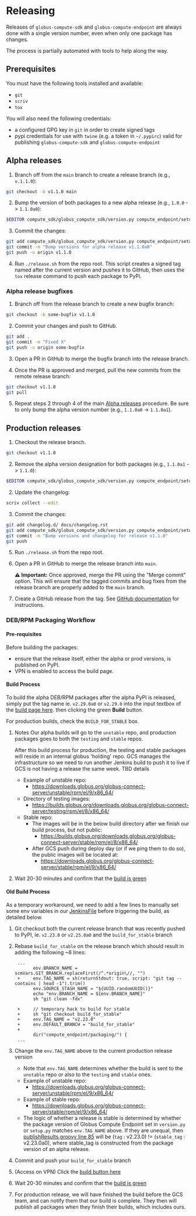 # Releasing

Releases of `globus-compute-sdk` and `globus-compute-endpoint` are always done with a single version
number, even when only one package has changes.

The process is partially automated with tools to help along the way.

## Prerequisites

You must have the following tools installed and available:

- `git`
- `scriv`
- `tox`

You will also need the following credentials:

- a configured GPG key in `git` in order to create signed tags
- pypi credentials for use with `twine` (e.g. a token in `~/.pypirc`) valid for
    publishing `globus-compute-sdk` and `globus-compute-endpoint`

## Alpha releases

1. Branch off from the `main` branch to create a release branch (e.g., `v.1.1.0`):

```bash
git checkout -b v1.1.0 main
```

2. Bump the version of both packages to a new alpha release (e.g., `1.0.0` -> `1.1.0a0`):

```bash
$EDITOR compute_sdk/globus_compute_sdk/version.py compute_endpoint/setup.py compute_endpoint/globus_compute_endpoint/version.py
```

3. Commit the changes:

```bash
git add compute_sdk/globus_compute_sdk/version.py compute_endpoint/setup.py compute_endpoint/globus_compute_endpoint/version.py
git commit -m "Bump versions for alpha release v1.1.0a0"
git push -u origin v1.1.0
```

4. Run `./release.sh` from the repo root. This script creates a signed tag named after
   the current version and pushes it to GitHub, then uses the `tox` release command
   to push each package to PyPi.

### Alpha release bugfixes

1. Branch off from the release branch to create a new bugfix branch:

```bash
git checkout -b some-bugfix v1.1.0
```

2. Commit your changes and push to GitHub.

```bash
git add .
git commit -m "Fixed X"
git push -u origin some-bugfix
```

3. Open a PR in GitHub to merge the bugfix branch into the release branch.

4. Once the PR is approved and merged, pull the new commits from the remote
   release branch:

```bash
git checkout v1.1.0
git pull
```

5. Repeat steps 2 through 4 of the main [Alpha releases](#alpha-releases) procedure.
   Be sure to only bump the alpha version number (e.g., `1.1.0a0` -> `1.1.0a1`).

## Production releases

1. Checkout the release branch.

```bash
git checkout v1.1.0
```

2. Remove the alpha version designation for both packages (e.g., `1.1.0a1` -> `1.1.0`):

```bash
$EDITOR compute_sdk/globus_compute_sdk/version.py compute_endpoint/setup.py compute_endpoint/globus_compute_endpoint/version.py
```

2. Update the changelog:

```bash
scriv collect --edit
```

3. Commit the changes:

```bash
git add changelog.d/ docs/changelog.rst
git add compute_sdk/globus_compute_sdk/version.py compute_endpoint/setup.py compute_endpoint/globus_compute_endpoint/version.py
git commit -m "Bump versions and changelog for release v1.1.0"
git push
```

5. Run `./release.sh` from the repo root.

5. Open a PR in GitHub to merge the release branch into `main`.

   **⚠️ Important:** Once approved, merge the PR using the "Merge commit" option.
   This will ensure that the tagged commits and bug fixes from the release branch
   are properly added to the `main` branch.

6. Create a GitHub release from the tag. See [GitHub documentation](https://docs.github.com/en/repositories/releasing-projects-on-github/managing-releases-in-a-repository#creating-a-release)
   for instructions.

### DEB/RPM Packaging Workflow

#### Pre-requisites

Before building the packages:

* ensure that the release itself, either the alpha or prod versions, is published on PyPI.
* VPN is enabled to access the build page.

#### Build Process

To build the alpha DEB/RPM packages after the alpha PyPI is released, simply put
the tag name ie. ``v2.29.0a0`` or ``v2.29.0`` into the input textbox of the 
[build page here](https://builds.globus.org/jenkins/job/BuildGlobusComputeAgentPackages/build?delay=0sec).
then clicking the green **Build** button.

For production builds, check the  ``BUILD_FOR_STABLE`` box.

1. Notes
    Our alpha builds will go to the ``unstable`` repo, and production packages goes
     to both the ``testing`` and ``stable`` repos.  
    
    After this build process for production, the testing and stable packages will
    reside in an internal globus 'holding' repo.  GCS manages the infrastructure
    so we need to run another Jenkins build to push it to live if GCS is not having
    a release the same week.  TBD details

    * Example of unstable repo:
        * https://downloads.globus.org/globus-connect-server/unstable/rpm/el/9/x86_64/
    * Directory of testing images:
        * https://builds.globus.org/downloads.globus.org/globus-connect-server/testing/rpm/el/8/x86_64/
    * Stable repo:
        * The images will be in the below build directory after we finish our build process, but not public:
            * https://builds.globus.org/downloads.globus.org/globus-connect-server/stable/rpm/el/8/x86_64/
        * After GCS push during deploy day (or if we ping them to do so), the public images will be located at:
            * https://downloads.globus.org/globus-connect-server/stable/rpm/el/9/x86_64/
1. Wait 20-30 minutes and confirm that the [build is green](https://builds.globus.org/jenkins/job/BuildGlobusComputeAgentPackages/)

#### Old Build Process

As a temporary workaround, we need to add a few lines to manually set some
env variables in our [JenkinsFile](https://github.com/globus/globus-compute/blob/743fa1e398fd40a00efb5880c55e3fa6e47392fc/compute_endpoint/packaging/JenkinsFile#L24) before triggering the build, as detailed below.

1. Git checkout both the current release branch that was recently pushed to
   PyPI, ie. ``v2.23.0`` or ``v2.25.0a0`` and the ``build_for_stable`` branch
2. Rebase ``build_for_stable`` on the release branch which should result in
   adding the following ~6 lines:

        ...
              env.BRANCH_NAME = scmVars.GIT_BRANCH.replaceFirst(/^.*origin\//, "")
        +     env.TAG_NAME = sh(returnStdout: true, script: "git tag --contains | head -1").trim()
              env.SOURCE_STASH_NAME = "${UUID.randomUUID()}"
              echo "env.BRANCH_NAME = ${env.BRANCH_NAME}"
              sh "git clean -fdx"

        +     // temporary hack to build for stable
        +     sh "git checkout build_for_stable"
        +     env.TAG_NAME = "v2.23.0"
        +     env.DEFAULT_BRANCH = "build_for_stable"
        +
              dir("compute_endpoint/packaging/") {
        ...

3. Change the ``env.TAG_NAME`` above to the current production release version
    * Note that ``env.TAG_NAME`` determines whether the build is sent to
      the ``unstable`` repo or also to the ``testing`` and ``stable`` ones.
    * Example of unstable repo:
        * https://downloads.globus.org/globus-connect-server/unstable/rpm/el/9/x86_64/
    * Example of stable repo:
        * https://downloads.globus.org/globus-connect-server/stable/rpm/el/9/x86_64/
    * The logic of whether a release is stable is determined by whether the
      package version of Globus Compute Endpoint set in ``version.py`` or
      ``setup.py`` matches ``env.TAG_NAME`` above.   If they are unequal, then
      [publishResults.groovy line 85](https://github.com/globusonline/gcs-build-scripts/blob/168617a0ccbb0aee7b3bee04ee67940bbe2a80f6/vars/publishResults.groovy#L85)
      will be (``tag`` : v2.23.0) != (``stable_tag`` : v2.23.0a0), where
      stable_tag is constructed from the package version of an alpha release.
4. Commit and push your ``build_for_stable`` branch
5. (Access on VPN) Click the [build button here](https://builds.globus.org/jenkins/job/BuildGlobusComputeAgentPackages/build?delay=0sec)
6. Wait 20-30 minutes and confirm that the [build is green](https://builds.globus.org/jenkins/job/BuildGlobusComputeAgentPackages/)
7. For production release, we will have finished the build before the GCS
   team, and can notify them that our build is complete.  They then will
   publish all packages when they finish their builds, which includes ours.

